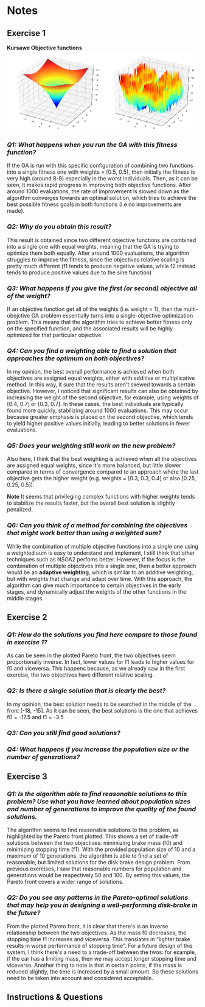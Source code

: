 # Notes

## Exercise 1

**Kursawe Objective functions**
![Kursawe Objective Function](./img/img_02/kursawe.png "Kursawe objectives")

### _Q1: What happens when you run the GA with this fitness function?_

If the GA is run with this specific configuration of combining two functions into a single fitness one with weights = [0.5, 0.5], then initially the fitness is very high (around 8-9) especially in the worst individuals. Then, as it can be seen, it makes rapid progress in improving both objective functions. After around 1000 evaluations, the rate of improvement is slowed down as the algorithm converges towards an optimal solution, which tries to achieve the best possible fitness goals in both functions (i.e no improvements are made).

### _Q2: Why do you obtain this result?_

This result is obtained since two different objective functions are combined into a single one with equal weights, meaning that the GA is trying to optimize them both equally. After around 1000 evaluations, the algorithm struggles to improve the fitness, since the objectives relative scaling is pretty much different (f1 tends to produce negative values, while f2 instead tends to produce positive values due to the sine function)

### _Q3: What happens if you give the first (or second) objective all of the weight?_

If an objective function get all of the weights (i.e. weight = 1), then the multi-obejctive GA problem essentially turns into a single-objective optimization problem. This means that the algorithm tries to achieve better fitness only on the specified function, and the associated results will be highly optimized for that particular objective.

### _Q4: Can you find a weighting able to find a solution that approaches the optimum on both objectives?_ 

In my opinion, the best overall performance is achieved when both objectives are assigned equal weights, either with additive or multiplicative method. In this way, it sure that the results aren't skewed towards a certain objective. However, I noticed that significant results can also be obtained by increasing the weight of the second objective, for example, using weights of [0.4, 0.7] or [0.3, 0.7]. In these cases, the best individuals are typically found more quickly, stabilizing around 1000 evaluations. This may occur because greater emphasis is placed on the second objective, which tends to yield higher positive values initially, leading to better solutions in fewer evaluations.

### _Q5: Does your weighting still work on the new problem?_

Also here, I think that the best weighting is achieved when all the objectives are assigned equal weights, since it's more balanced, but little slower compared in terms of convergence compared to an approach where the last objective gets the higher weight (e.g. weights = [0.3, 0.3, 0.4] or also [0.25, 0.25, 0.5]).

**Note** It seems that privileging complex functions with higher weights tends to stabilize the results faster, but the overall best solution is slightly penalized. 

### _Q6: Can you think of a method for combining the objectives that might work better than using a weighted sum?_

While the combination of multiple objective functions into a single one using a weighted sum is easy to understand and implement, I still think that other techniques such as NSGA2 perfoms better. However, if the focus is the combination of multiple objectives into a single one, then a better approach would be an **adaptive weighting**, which is similar to an additive weighting, but with weights that change and adapt over time. With this approach, the algorithm can give much importance to certain objectives in the early stages, and dynamically adjust the weights of the other functions in the middle stages.

## Exercise 2

### _Q1: How do the solutions you find here compare to those found in exercise 1?_

As can be seen in the plotted Pareto front, the two objectives seem proportionally inverse. In fact, lower values for f1 leads to higher values for f0 and viceversa. This happens because, as we already saw in the first exercise, the two objectives have different relative scaling.

### _Q2: Is there a single solution that is clearly the best?_

In my opinion, the best solution needs to be searched in the middle of the front [-18, -15]. As it can be seen, the best solutions is the one that achieves f0 = -17.5 and f1 = -3.5

### _Q3: Can you still find good solutions?_

### _Q4: What happens if you increase the population size or the number of generations?_

## Exercise 3

### _Q1: Is the algorithm able to find reasonable solutions to this problem? Use what you have learned about population sizes and number of generations to improve the quality of the found solutions._

The algorithm seems to find reasonable solutions to this problem, as highlighted by the Pareto front plotted. This shows a set of trade-off solutions between the two objectives: minimizing brake mass (f0) and minimizing stopping time (f1). With the provided population size of 10 and a maximum of 10 generations, the algorithm is able to find a set of reasonable, but limited solutions for the disk brake design problem. From previous exercises, I saw that reasonable numbers for population and generations would be respectively 50 and 100. By setting this values, the Pareto front covers a wider range of solutions.

### _Q2: Do you see any patterns in the Pareto-optimal solutions that may help you in designing a well-performing disk-brake in the future?_

From the plotted Pareto front, it is clear that there's is an inverse relationship between the two objectives. As the mass f0 decreases, the stopping time f1 increases and viceversa. This translates in "lighter brake results in worse performance of stopping time". For a future design of this system, I think there's a need to a trade-off between the twos: for example, if the car has a limiting mass, then we may accept longer stopping time and viceversa. Another thing to note is that in certain points, if the mass is reduced slightly, the time is increased by a small amount. So these solutions need to be taken into account and considered acceptable.

## Instructions & Questions 